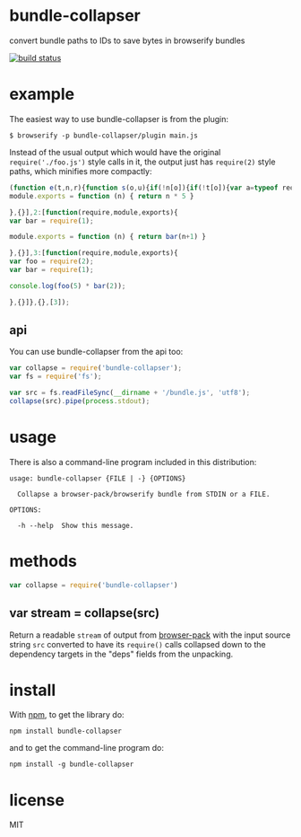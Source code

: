 # bundle-collapser

convert bundle paths to IDs to save bytes in browserify bundles

[![build status](https://secure.travis-ci.org/browserify/bundle-collapser.png)](http://travis-ci.org/browserify/bundle-collapser)

# example

The easiest way to use bundle-collapser is from the plugin:

```
$ browserify -p bundle-collapser/plugin main.js
```

Instead of the usual output which would have the original `require('./foo.js')`
style calls in it, the output just has `require(2)` style paths, which minifies
more compactly:

``` js
(function e(t,n,r){function s(o,u){if(!n[o]){if(!t[o]){var a=typeof require=="function"&&require;if(!u&&a)return a(o,!0);if(i)return i(o,!0);var f=new Error("Cannot find module '"+o+"'");throw f.code="MODULE_NOT_FOUND",f}var l=n[o]={exports:{}};t[o][0].call(l.exports,function(e){var n=t[o][1][e];return s(n?n:e)},l,l.exports,e,t,n,r)}return n[o].exports}var i=typeof require=="function"&&require;for(var o=0;o<r.length;o++)s(r[o]);return s})({1:[function(require,module,exports){
module.exports = function (n) { return n * 5 }

},{}],2:[function(require,module,exports){
var bar = require(1);

module.exports = function (n) { return bar(n+1) }

},{}],3:[function(require,module,exports){
var foo = require(2);
var bar = require(1);

console.log(foo(5) * bar(2));

},{}]},{},[3]);
```
## api

You can use bundle-collapser from the api too:

``` js
var collapse = require('bundle-collapser');
var fs = require('fs');

var src = fs.readFileSync(__dirname + '/bundle.js', 'utf8');
collapse(src).pipe(process.stdout);
```

# usage

There is also a command-line program included in this distribution:

```
usage: bundle-collapser {FILE | -} {OPTIONS}

  Collapse a browser-pack/browserify bundle from STDIN or a FILE.

OPTIONS:

  -h --help  Show this message.

```

# methods

``` js
var collapse = require('bundle-collapser')
```

## var stream = collapse(src)

Return a readable `stream` of output from
[browser-pack](https://npmjs.org/package/browser-pack) with the input source
string `src` converted to have its `require()` calls collapsed down to the
dependency targets in the "deps" fields from the unpacking.

# install

With [npm](https://npmjs.org), to get the library do:

```
npm install bundle-collapser
```

and to get the command-line program do:

```
npm install -g bundle-collapser
```

# license

MIT
